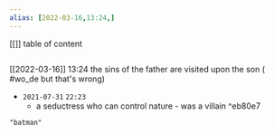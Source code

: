 ```yaml
---
alias: [2022-03-16,13:24,]
---
```

[[]]
table of content
```toc
```

[[2022-03-16]] 13:24
the sins of the father are visited upon the son ( #wo_de but that's wrong)

- `2021-07-31`  `22:23`
	- a seductress who can control nature - was a villain ^eb80e7
```query 2022-03-16 13:24
"batman"
```